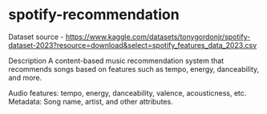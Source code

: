 # spotify-recommendation

Dataset source - https://www.kaggle.com/datasets/tonygordonjr/spotify-dataset-2023?resource=download&select=spotify_features_data_2023.csv

Description 
A content-based music recommendation system that recommends songs based on features such as tempo, energy, danceability, and more.

Audio features: tempo, energy, danceability, valence, acousticness, etc.
Metadata: Song name, artist, and other attributes.

